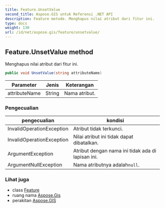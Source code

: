 ```yaml
---
title: Feature.UnsetValue
second_title: Aspose.GIS untuk Referensi .NET API
description: Feature metode. Menghapus nilai atribut dari fitur ini.
type: docs
weight: 130
url: /id/net/aspose.gis/feature/unsetvalue/
---
```

## Feature.UnsetValue method

Menghapus nilai atribut dari fitur ini.

```csharp
public void UnsetValue(string attributeName)
```

| Parameter | Jenis | Keterangan |
| --- | --- | --- |
| attributeName | String | Nama atribut. |

### Pengecualian

| pengecualian | kondisi |
| --- | --- |
| InvalidOperationException | Atribut tidak terkunci. |
| InvalidOperationException | Nilai atribut ini tidak dapat dibatalkan. |
| ArgumentException | Atribut dengan nama ini tidak ada di lapisan ini. |
| ArgumentNullException | Nama atributnya adalah`null`. |

### Lihat juga

* class [Feature](../)
* ruang nama [Aspose.Gis](../../feature/)
* perakitan [Aspose.GIS](../../../)


